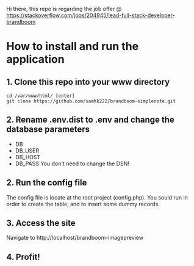 Hi there, this repo is regarding the job offer @ https://stackoverflow.com/jobs/204945/lead-full-stack-developer-brandboom

# How to install and run the application

## 1. Clone this repo into your www directory
```
cd /var/www/html/ [enter]
git clone https://github.com/samhk222/brandboom-simplenote.git
```
## 2. Rename .env.dist to .env and change the database parameters
- DB
- DB_USER
- DB_HOST
- DB_PASS
You don't need to change the DSN!

## 2. Run the config file
The config file is locate at the root project (config.php). You sould run in order to create the table, and to insert some dummy records.

## 3. Access the site
Navigate to http://localhost/brandboom-imagepreview

## 4. Profit!